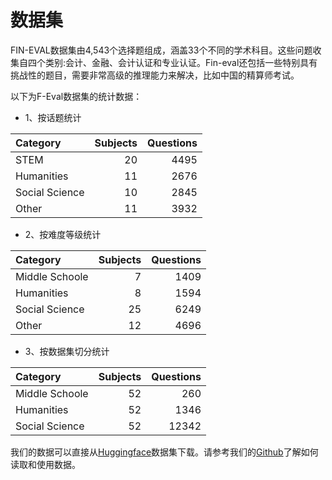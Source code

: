 # 数据集

FIN-EVAL数据集由4,543个选择题组成，涵盖33个不同的学术科目。这些问题收集自四个类别:会计、金融、会计认证和专业认证。Fin-eval还包括一些特别具有挑战性的题目，需要非常高级的推理能力来解决，比如中国的精算师考试。

以下为F-Eval数据集的统计数据：

- 1、按话题统计
  
|Category| Subjects | Questions |
| :---         |     ---:      |          ---: |
| STEM   | 20     | 4495    |
| Humanities     | 11       | 2676      |
| Social Science     | 10       | 2845      |
| Other     | 11       | 3932      |

- 2、按难度等级统计
  
|Category| Subjects | Questions |
| :---         |     ---:      |          ---: |
| Middle Schoole   | 7     | 1409    |
| Humanities     | 8       | 1594      |
| Social Science     | 25       | 6249      |
| Other     | 12       | 4696      |

- 3、按数据集切分统计
  
|Category| Subjects | Questions |
| :---         |     ---:      |          ---: |
| Middle Schoole   | 52     | 260   |
| Humanities     | 52       | 1346      |
| Social Science     | 52       | 12342     |


我们的数据可以直接从[Huggingface](https://huggingface.co/datasets)数据集下载。请参考我们的[Github](https://github.com/SJTU-LIT/ceval)了解如何读取和使用数据。

